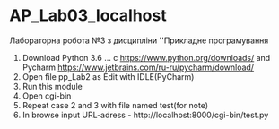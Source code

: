 # AP_Lab03_localhost
Лабораторна робота №3 з дисципліни ''Прикладне програмування
1. Download Python 3.6 ... с https://www.python.org/downloads/ and Pycharm https://www.jetbrains.com/ru-ru/pycharm/download/
2. Open file pp_Lab2 as Edit with IDLE(PyCharm)
3. Run this module
4. Open cgi-bin
5. Repeat case 2 and 3 with file named test(for note)
6. In browse input URL-adress - http://localhost:8000/cgi-bin/test.py
